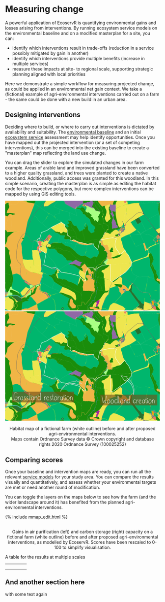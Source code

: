 # Measuring change

A powerful application of EcoservR is quantifying environmental gains and losses arising from interventions. By running ecosystem service models on the environmental baseline and on a modified masterplan for a site, you can:
+ identify which interventions result in trade-offs (reduction in a service possibly mitigated by gain in another)
+ identify which interventions provide multiple benefits (increase in multiple services)
+ measure these impacts at site- to regional scale, supporting strategic planning aligned with local priorities

Here we demonstrate a simple workflow for measuring projected change, as could be applied in an environmental net gain context. We take a (fictional) example of agri-environmental interventions carried out on a farm - the same could be done with a new build in an urban area. 

## Designing interventions

Deciding where to build, or where to carry out interventions is dictated by availability and suitability. The <a href="{{ site.github.url }}/basemap">environmental baseline</a> and an initial <a href="{{ site.github.url }}/ecoservices">ecosystem service</a> assessment may help identify opportunities. Once you have mapped out the projected intervention (or a set of competing interventions), this can be merged into the existing baseline to create a "masterplan" map reflecting the land use change.

You can drag the slider to explore the simulated changes in our farm example. Areas of arable land and improved grassland have been converted to a higher quality grassland, and trees were planted to create a native woodland. Additionally, public access was granted for this woodland. In this simple scenario, creating the masterplan is as simple as editing the habitat code for the respective polygons, but more complex interventions can be mapped by using GIS editing tools.  

<div class="juxtapose-container">
 <div class="juxtapose">
    <img src="img/baseline2.png" data-label="Baseline"/>
    <img src="img/intervention2_annot.png" data-label="Interventions"/>
 </div>
</div>
<script src="https://cdn.knightlab.com/libs/juxtapose/latest/js/juxtapose.min.js"></script>
<link rel="stylesheet" href="https://cdn.knightlab.com/libs/juxtapose/latest/css/juxtapose.css">


<p class = "disclaimer" style="padding-left:0; text-align:center;">Habitat map of a fictional farm (white outline) before and after proposed agri-environmental interventions. <br> Maps contain Ordnance Survey data © Crown copyright and database rights 2020 Ordnance Survey (100025252)</p>


## Comparing scores

Once your baseline and intervention maps are ready, you can run all the relevant <a href="{{ site.github.url }}/ecoservices">service models</a> for your study area. You can compare the results visually and quantitatively, and assess whether your environmental targets are met or need another round of modification.

You can toggle the layers on the maps below to see how the farm (and the wider landscape around it) has benefited from the planned agri-environmental interventions. 

<div>
{% include mmap_edit.html %}
</div>
<br style="clear:both" />

<p class = "disclaimer" style="padding-left:0; text-align:center;">Gains in air purification (left) and carbon storage (right) capacity on a fictional farm (white outline) before and after proposed agri-environmental interventions, as modelled by EcoservR. Scores have been rescaled to 0-100 to simplify visualisation.</p>


A table for the results at multiple scales 

|   |   |   |   |   |
|---|---|---|---|---|
|   |   |   |   |   |
|   |   |   |   |   |
|   |   |   |   |   |

## And another section here
with some text again




<script>
var $juxtapose = $('.juxtapose'),
    $juxtapose_container = $('.juxtapose-container'),
    juxtapose_ratio;

$(window).load(function(){
  juxtapose_ratio = $juxtapose.outerHeight() / $juxtapose.outerWidth();
});

$(window).resize(function() {
  var new_width = $juxtapose_container.outerWidth(),
      new_height = new_width*juxtapose_ratio;

  $juxtapose.css({
    width: new_width,
    height: new_height
  })
});
</script>
